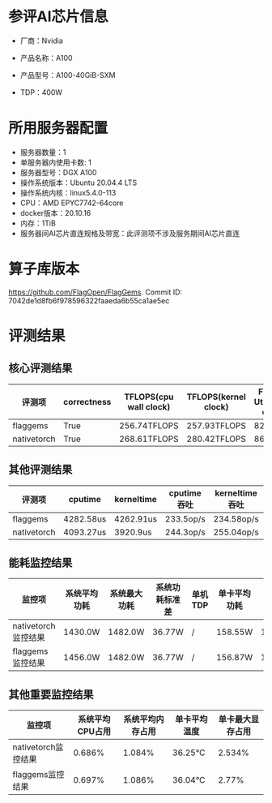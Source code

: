 # 参评AI芯片信息

* 厂商：Nvidia

* 产品名称：A100
* 产品型号：A100-40GiB-SXM
* TDP：400W

# 所用服务器配置

* 服务器数量：1
* 单服务器内使用卡数: 1
* 服务器型号：DGX A100
* 操作系统版本：Ubuntu 20.04.4 LTS
* 操作系统内核：linux5.4.0-113
* CPU：AMD EPYC7742-64core
* docker版本：20.10.16
* 内存：1TiB
* 服务器间AI芯片直连规格及带宽：此评测项不涉及服务期间AI芯片直连

# 算子库版本

https://github.com/FlagOpen/FlagGems. Commit ID: 7042de1d8fb6f978596322faaeda6b55ca1ae5ec

# 评测结果

## 核心评测结果

| 评测项  | correctness | TFLOPS(cpu wall clock) | TFLOPS(kernel clock) | FU(FLOPS Utilization)-cputime | FU-kerneltime |
| ---- | -------------- | -------------- | ------------ | ------ | ----- |
| flaggems |  True    | 256.74TFLOPS       | 257.93TFLOPS        | 82.29% | 82.67% |
| nativetorch |  True    | 268.61TFLOPS      | 280.42TFLOPS      | 86.09%      | 89.88%    |

## 其他评测结果

| 评测项  | cputime | kerneltime | cputime吞吐 | kerneltime吞吐 | 无预热时延 | 预热后时延 |
| ---- | -------------- | -------------- | ------------ | ------------ | -------------- | -------------- |
| flaggems | 4282.58us       | 4262.91us        | 233.5op/s | 234.58op/s | 22318671.8us | 4529.59us |
| nativetorch | 4093.27us       | 3920.9us        | 244.3op/s | 255.04op/s | 154468.03us | 4139.56us |

## 能耗监控结果

| 监控项  | 系统平均功耗  | 系统最大功耗  | 系统功耗标准差 | 单机TDP | 单卡平均功耗 | 单卡最大功耗 | 单卡功耗标准差 | 单卡TDP |
| ---- | ------- | ------- | ------- | ----- | ------------ | ------------ | ------------- | ----- |
| nativetorch监控结果 | 1430.0W | 1482.0W | 36.77W   | /     | 158.55W       | 177.0W      | 18.6W        | 400W  |
| flaggems监控结果 | 1456.0W | 1482.0W | 36.77W   | /     | 156.87W       | 188.0W      | 19.02W        | 400W  |

## 其他重要监控结果

| 监控项  | 系统平均CPU占用 | 系统平均内存占用 | 单卡平均温度 | 单卡最大显存占用 |
| ---- | --------- | -------- | ------------ | -------------- |
| nativetorch监控结果 | 0.686%    | 1.084%   | 36.25°C       | 2.534%        |
| flaggems监控结果 | 0.697%    | 1.086%   | 36.04°C       | 2.77%        |
